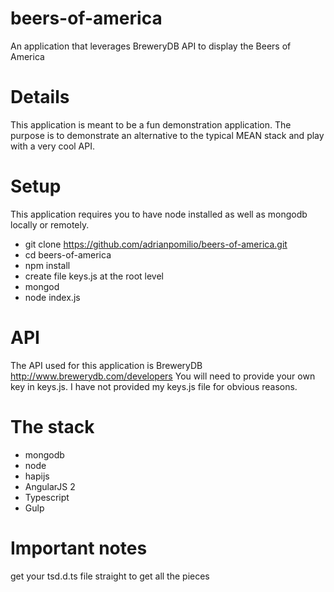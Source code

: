# beers-of-america
An application that leverages BreweryDB API to display the Beers of America

# Details
This application is meant to be a fun demonstration application.  The purpose is to demonstrate an alternative to the typical MEAN stack and play with a very cool API.

# Setup
This application requires you to have node installed as well as mongodb locally or remotely.

- git clone https://github.com/adrianpomilio/beers-of-america.git
- cd beers-of-america
- npm install
- create file keys.js at the root level
- mongod
- node index.js


# API
The API used for this application is BreweryDB http://www.brewerydb.com/developers You will need to provide your own key in keys.js. I have not provided my keys.js file for obvious reasons.

# The stack
* mongodb
* node
* hapijs
* AngularJS 2
* Typescript
* Gulp

# Important notes
get your tsd.d.ts file straight to get all the pieces

<reference path="../typings/tsd.d.ts" />
